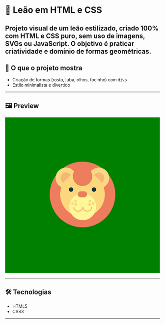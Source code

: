 # 🦁 Leão em HTML e CSS

Projeto visual de um **leão estilizado**, criado 100% com **HTML** e **CSS puro**, sem uso de imagens, SVGs ou JavaScript. O objetivo é praticar criatividade e domínio de formas geométricas.
---

## 🎯 O que o projeto mostra

- Criação de formas (rosto, juba, olhos, focinho) com `div`s
- Estilo minimalista e divertido

---

## 🖼️ Preview

![Preview Leão](./preview/preview.png)

---

## 🛠️ Tecnologias

- HTML5
- CSS3

---
